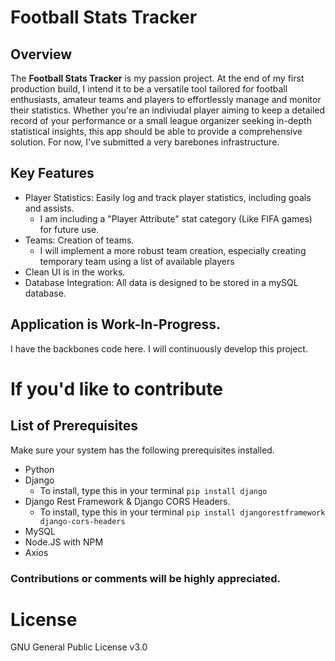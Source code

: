 # Football Stats Tracker
## Overview
The **Football Stats Tracker** is my passion project. At the end of my first production build, I intend it to be a versatile tool tailored for football enthusiasts, amateur teams and players to effortlessly manage and monitor their statistics. 
Whether you're an indiviudal player aiming to keep a detailed record of your performance or a small league organizer seeking in-depth statistical insights, this app should be able to provide a comprehensive solution. For now, I've submitted a very barebones infrastructure.

## Key Features
- Player Statistics:  Easily log and track player statistics, including goals and assists.
  - I am including a "Player Attribute" stat category (Like FIFA games) for future use.
- Teams: Creation of teams.
  - I will implement a more robust team creation, especially creating temporary team using a list of available players
- Clean UI is in the works.
- Database Integration: All data is designed to be stored in a mySQL database.

## Application is Work-In-Progress. 
I have the backbones code here. I will continuously develop this project.

# If you'd like to contribute
## List of Prerequisites
Make sure your system has the following prerequisites installed.
- Python
- Django
  - To install, type this in your terminal ``` pip install django ```
- Django Rest Framework &  Django CORS Headers.
  - To install, type this in your terminal ``` pip install djangorestframework django-cors-headers ```
- MySQL
- Node.JS with NPM
- Axios

### Contributions or comments will be highly appreciated.

# License
GNU General Public License v3.0
